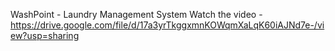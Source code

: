 WashPoint - Laundry Management System
Watch the video - https://drive.google.com/file/d/17a3yrTkggxmnKOWqmXaLqK60iAJNd7e-/view?usp=sharing
